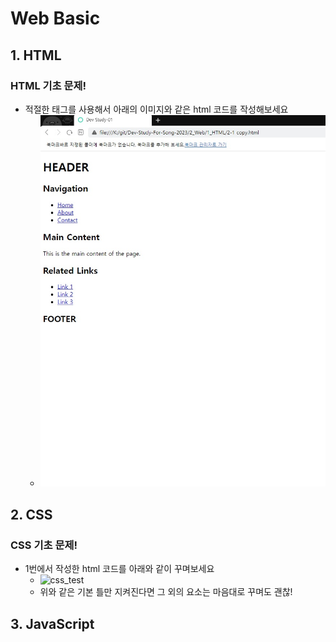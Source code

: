# Web Basic

## 1. HTML
### HTML 기초 문제!
- 적절한 태그를 사용해서 아래의 이미지와 같은 html 코드를 작성해보세요
    - ![html_test](./img/html_test.jpg)

## 2. CSS
### CSS 기초 문제!
- 1번에서 작성한 html 코드를 아래와 같이 꾸며보세요
    - ![css_test](./img/css_test.jpg)
    - 위와 같은 기본 틀만 지켜진다면 그 외의 요소는 마음대로 꾸며도 괜찮!

## 3. JavaScript